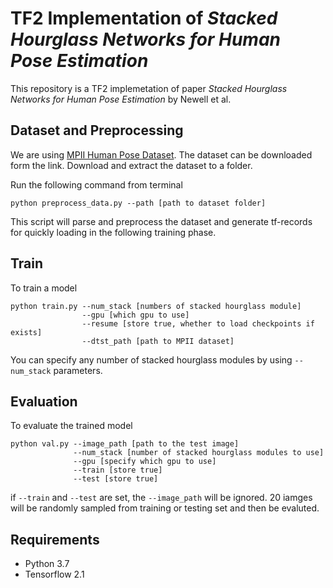 # TF2 Implementation of *Stacked Hourglass Networks for Human Pose Estimation*

This repository is a TF2 implemetation of paper *Stacked Hourglass Networks for Human Pose Estimation* by Newell et al. 

## Dataset and Preprocessing

We are using [MPII Human Pose Dataset](http://human-pose.mpi-inf.mpg.de/). The dataset can be downloaded form the link. Download and extract the dataset to a folder. 

Run the following command from terminal
```
python preprocess_data.py --path [path to dataset folder]
```

This script will parse and preprocess the dataset and generate tf-records for quickly loading in the following training phase.

## Train

To train a model
```
python train.py --num_stack [numbers of stacked hourglass module]
                --gpu [which gpu to use]
                --resume [store true, whether to load checkpoints if exists]
                --dtst_path [path to MPII dataset]
```

You can specify any number of stacked hourglass modules by using `--num_stack` parameters. 

## Evaluation

To evaluate the trained model 
```
python val.py --image_path [path to the test image]
              --num_stack [number of stacked hourglass modules to use]
              --gpu [specify which gpu to use]
              --train [store true]
              --test [store true]
```

if `--train` and `--test` are set, the `--image_path` will be ignored. 20 iamges will be randomly sampled from training or testing set and then be evaluted.

## Requirements
- Python 3.7
- Tensorflow 2.1
